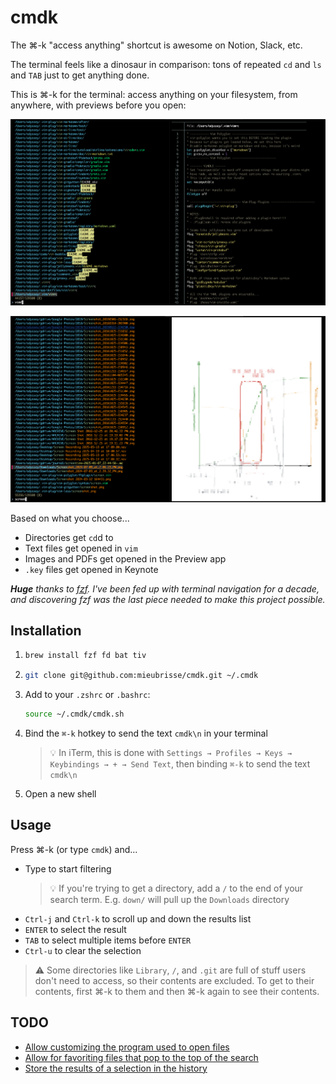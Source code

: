 cmdk
====
The ⌘-k "access anything" shortcut is awesome on Notion, Slack, etc.

The terminal feels like a dinosaur in comparison: tons of repeated `cd` and `ls` and `TAB` just to get anything done.

This is ⌘-k for the terminal: access anything on your filesystem, from anywhere, with previews before you open:

![](./demo.png)

![](./demo2.png)

Based on what you choose...

- Directories get `cd`d to
- Text files get opened in `vim`
- Images and PDFs get opened in the Preview app
- `.key` files get opened in Keynote

_**Huge** thanks to [fzf](https://github.com/junegunn/fzf). I've been fed up with terminal navigation for a decade, and discovering fzf was the last piece needed to make this project possible._

Installation
------------
1. ```sh
   brew install fzf fd bat tiv
   ```
2. ```sh
   git clone git@github.com:mieubrisse/cmdk.git ~/.cmdk
   ```
3. Add to your `.zshrc` or `.bashrc`:
   ```sh
   source ~/.cmdk/cmdk.sh
   ```
4. Bind the `⌘-k` hotkey to send the text `cmdk\n` in your terminal
   > 💡 In iTerm, this is done with `Settings → Profiles → Keys → Keybindings → + → Send Text`, then binding `⌘-k` to send the text `cmdk\n`
5. Open a new shell

Usage
-----
Press ⌘-k (or type `cmdk`) and...

- Type to start filtering
  > 💡 If you're trying to get a directory, add a `/` to the end of your search term. E.g. `down/` will pull up the `Downloads` directory
- `Ctrl-j` and `Ctrl-k` to scroll up and down the results list
- `ENTER` to select the result
- `TAB` to select multiple items before `ENTER`
- `Ctrl-u` to clear the selection

> ⚠️ Some directories like `Library`, `/`, and `.git` are full of stuff users don't need to access, so their contents are excluded. To get to their contents, first ⌘-k to them and then ⌘-k again to see their contents.

TODO
----
- [Allow customizing the program used to open files](https://github.com/mieubrisse/cmdk/issues/4)
- [Allow for favoriting files that pop to the top of the search](https://github.com/mieubrisse/cmdk/issues/5)
- [Store the results of a selection in the history](https://github.com/mieubrisse/cmdk/issues/1)

